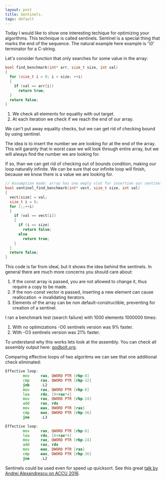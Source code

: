 ```yaml
---
layout: post
title: Sentinels.
tags: default
---
```


Today I would like to show one interesting techique for optimizing your algorithms. This technique is called sentinels.
Sentinel is a special thing that marks the end of the sequence. The natural example here example is \'\0\' terminator for a C-string.

Let's consider function that only searches for some value in the array:

```cpp
bool find_benchmark(int* arr, size_t size, int val)
{
  for (size_t i = 0; i < size; ++i)
  {
    if (val == arr[i])
      return true;
  }
  return false;
}
```

1. We check all elements for equality with out target.
2. At each iteration we check if we reach the end of our array.

We can't put away equality checks, but we can get rid of checking bound by using sentinel.

The idea is to insert the number we are looking for at the end of the array.
This will garanty that in worst case we will look through entire array, but we will always find the number we are looking for.

If so, than we can get rid of checking out of bounds condition, making our loop naturally infinite. We can be sure that our infinite loop will finish, because we know there is a value we are looking for.

```cpp
// Assumption made: array has one empty slot for insertion our sentinel.
bool sentinel_find_benchmark(int* vect, size_t size, int val)
{
  vect[size] = val;
  size_t i = 0;
  for (;;++i)
  {
    if (val == vect[i])
    {
      if (i == size)
        return false;
      else
        return true;
    }
  }
  return false;
}
```

This code is far from ideal, but it shows the idea behind the sentinels.
In general there are much more concerns you should care about:

1. If the const array is passed, you are not allowed to change it, thus require a copy to be made.
2. If the non-const vector is passed, inserting a new element can cause reallocation -> invalidating iterators.
3. Elements of the array can be non default-constructible, preventing for creation of a sentinel. 

I ran a benchmark test (search failure) with 1000 elements 1000000 times:

1. With no optimizations -O0 sentinels version was 9% faster.
2. With -O3 sentinels version was 21% faster.

To understand why this works lets look at the assembly.
You can check all assembly output here: [godbolt.org](https://godbolt.org/g/N8oDmZ).

Comparing effective loops of two algoritms we can see that one additional check eliminated:

```asm
Effective loop:
        mov     rax, QWORD PTR [rbp-8]
        cmp     rax, QWORD PTR [rbp-32]
        jnb     .L2
        mov     rax, QWORD PTR [rbp-8]
        lea     rdx, [0+rax*4]
        mov     rax, QWORD PTR [rbp-24]
        add     rax, rdx
        mov     eax, DWORD PTR [rax]
        cmp     eax, DWORD PTR [rbp-36]
        jne     .L3
```

```asm
Effective loop:
        mov     rax, QWORD PTR [rbp-8]
        lea     rdx, [0+rax*4]
        mov     rax, QWORD PTR [rbp-24]
        add     rax, rdx
        mov     eax, DWORD PTR [rax]
        cmp     eax, DWORD PTR [rbp-36]
        jne     .L2
```

Sentinels could be used even for speed up quicksort. See this great [talk by Andrei Alexandrescu on ACCU 2016](https://www.google.fi/url?sa=t&rct=j&q=&esrc=s&source=web&cd=1&cad=rja&uact=8&ved=0ahUKEwiRm_TI0bnQAhVW6WMKHUx1CLgQtwIIGzAA&url=https%3A%2F%2Fwww.youtube.com%2Fwatch%3Fv%3DAxnotgLql0k&usg=AFQjCNHczAs076PR3dA15XoDlAtDGxcTwg&sig2=bVVhiEjuICruRhyGkKwH3Q).

